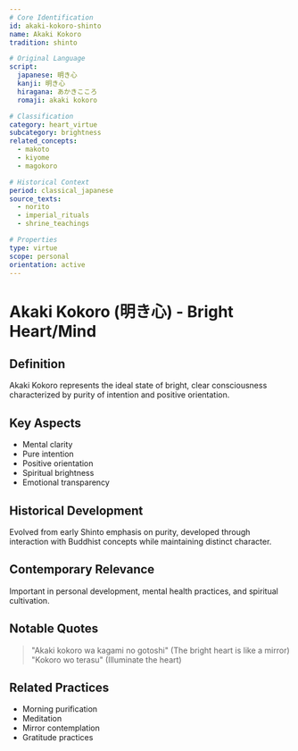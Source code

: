 ```yaml
---
# Core Identification
id: akaki-kokoro-shinto
name: Akaki Kokoro
tradition: shinto

# Original Language
script:
  japanese: 明き心
  kanji: 明き心
  hiragana: あかきこころ
  romaji: akaki kokoro

# Classification
category: heart_virtue
subcategory: brightness
related_concepts:
  - makoto
  - kiyome
  - magokoro

# Historical Context
period: classical_japanese
source_texts:
  - norito
  - imperial_rituals
  - shrine_teachings

# Properties
type: virtue
scope: personal
orientation: active
---
```


# Akaki Kokoro (明き心) - Bright Heart/Mind

## Definition
Akaki Kokoro represents the ideal state of bright, clear consciousness characterized by purity of intention and positive orientation.

## Key Aspects
- Mental clarity
- Pure intention
- Positive orientation
- Spiritual brightness
- Emotional transparency

## Historical Development
Evolved from early Shinto emphasis on purity, developed through interaction with Buddhist concepts while maintaining distinct character.

## Contemporary Relevance
Important in personal development, mental health practices, and spiritual cultivation.

## Notable Quotes
> "Akaki kokoro wa kagami no gotoshi" (The bright heart is like a mirror)
> "Kokoro wo terasu" (Illuminate the heart)

## Related Practices
- Morning purification
- Meditation
- Mirror contemplation
- Gratitude practices